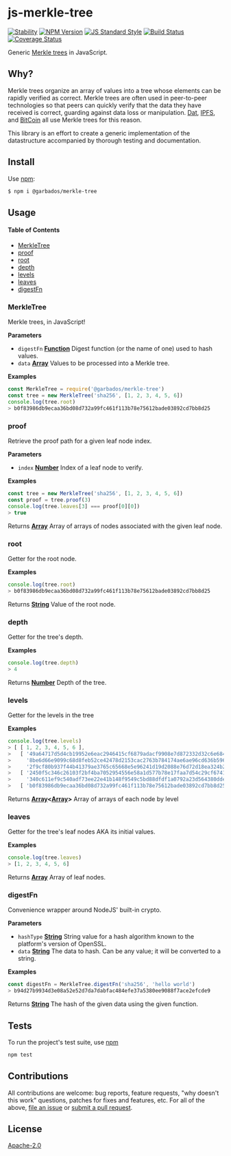 # js-merkle-tree

[![Stability](https://img.shields.io/badge/stability-experimental-orange.svg?style=flat-square)](https://nodejs.org/api/documentation.html#documentation_stability_index)
[![NPM Version](https://img.shields.io/npm/v/@garbados/merkle-tree.svg?style=flat-square)](https://www.npmjs.com/package/@garbados/merkle-tree)
[![JS Standard Style](https://img.shields.io/badge/code%20style-standard-brightgreen.svg?style=flat-square)](https://github.com/feross/standard)
[![Build Status](https://img.shields.io/travis/garbados/js-merkle-tree/master.svg?style=flat-square)](https://travis-ci.org/garbados/js-merkle-tree)
[![Coverage Status](https://img.shields.io/coveralls/github/garbados/js-merkle-tree/master.svg?style=flat-square)](https://coveralls.io/github/garbados/js-merkle-tree?branch=master)

Generic [Merkle trees](https://en.wikipedia.org/wiki/Merkle_tree) in JavaScript.

## Why?

Merkle trees organize an array of values into a tree whose elements can be rapidly verified as correct. Merkle trees are often used in peer-to-peer technologies so that peers can quickly verify that the data they have received is correct, guarding against data loss or manipulation. [Dat](http://datproject.org/), [IPFS](http://ipfs.io/), and [BitCoin](https://bitcoin.org/) all use Merkle trees for this reason.

This library is an effort to create a generic implementation of the datastructure accompanied by thorough testing and documentation.

## Install

Use [npm](https://www.npmjs.com/):

```bash
$ npm i @garbados/merkle-tree
```

## Usage

<!-- Generated by documentation.js. Update this documentation by updating the source code. -->

#### Table of Contents

-   [MerkleTree](#merkletree)
-   [proof](#proof)
-   [root](#root)
-   [depth](#depth)
-   [levels](#levels)
-   [leaves](#leaves)
-   [digestFn](#digestfn)

### MerkleTree

Merkle trees, in JavaScript!

**Parameters**

-   `digestFn` **[Function](https://developer.mozilla.org/docs/Web/JavaScript/Reference/Statements/function)** Digest function (or the name of one) used to hash values.
-   `data` **[Array](https://developer.mozilla.org/docs/Web/JavaScript/Reference/Global_Objects/Array)** Values to be processed into a Merkle tree.

**Examples**

```javascript
const MerkleTree = require('@garbados/merkle-tree')
const tree = new MerkleTree('sha256', [1, 2, 3, 4, 5, 6])
console.log(tree.root)
> b0f83986db9ecaa36bd08d732a99fc461f113b78e75612bade03892cd7bb8d25
```

### proof

Retrieve the proof path for a given leaf node index.

**Parameters**

-   `index` **[Number](https://developer.mozilla.org/docs/Web/JavaScript/Reference/Global_Objects/Number)** Index of a leaf node to verify.

**Examples**

```javascript
const tree = new MerkleTree('sha256', [1, 2, 3, 4, 5, 6])
const proof = tree.proof(3)
console.log(tree.leaves[3] === proof[0][0])
> true
```

Returns **[Array](https://developer.mozilla.org/docs/Web/JavaScript/Reference/Global_Objects/Array)** Array of arrays of nodes associated with the given leaf node.

### root

Getter for the root node.

**Examples**

```javascript
console.log(tree.root)
> b0f83986db9ecaa36bd08d732a99fc461f113b78e75612bade03892cd7bb8d25
```

Returns **[String](https://developer.mozilla.org/docs/Web/JavaScript/Reference/Global_Objects/String)** Value of the root node.

### depth

Getter for the tree's depth.

**Examples**

```javascript
console.log(tree.depth)
> 4
```

Returns **[Number](https://developer.mozilla.org/docs/Web/JavaScript/Reference/Global_Objects/Number)** Depth of the tree.

### levels

Getter for the levels in the tree

**Examples**

```javascript
console.log(tree.levels)
> [ [ 1, 2, 3, 4, 5, 6 ],
>   [ '49a64717d5d4cb19952e6eac2946415cf6879adacf9908e7d872332d32c6e684',
>     '8be6d66e9099c68d8feb52ce42478d2153cac2763b784174ae6ae96cd636b596',
>     '2f9cf80b937f44b41379ae3765c65668e5e96241d19d2088e76d72d18ea324b2' ],
>   [ '2450f5c346c26103f2bf4ba7052954556e58a1d577b78e17faa7d54c29cf6741',
>     '340c611ef9c540adf73ee22e41b148f9549c5bd88dfdf1a0792a23d564380dde' ],
>   [ 'b0f83986db9ecaa36bd08d732a99fc461f113b78e75612bade03892cd7bb8d25' ] ]
```

Returns **[Array](https://developer.mozilla.org/docs/Web/JavaScript/Reference/Global_Objects/Array)&lt;[Array](https://developer.mozilla.org/docs/Web/JavaScript/Reference/Global_Objects/Array)>** Array of arrays of each node by level

### leaves

Getter for the tree's leaf nodes AKA its initial values.

**Examples**

```javascript
console.log(tree.leaves)
> [1, 2, 3, 4, 5, 6]
```

Returns **[Array](https://developer.mozilla.org/docs/Web/JavaScript/Reference/Global_Objects/Array)** Array of leaf nodes.

### digestFn

Convenience wrapper around NodeJS' built-in crypto.

**Parameters**

-   `hashType` **[String](https://developer.mozilla.org/docs/Web/JavaScript/Reference/Global_Objects/String)** String value for a hash algorithm known to the platform's version of OpenSSL.
-   `data` **[String](https://developer.mozilla.org/docs/Web/JavaScript/Reference/Global_Objects/String)** The data to hash. Can be any value; it will be converted to a string.

**Examples**

```javascript
const digestFn = MerkleTree.digestFn('sha256', 'hello world')
> b94d27b9934d3e08a52e52d7da7dabfac484efe37a5380ee9088f7ace2efcde9
```

Returns **[String](https://developer.mozilla.org/docs/Web/JavaScript/Reference/Global_Objects/String)** The hash of the given data using the given function.

## Tests

To run the project's test suite, use [npm](https://npmjs.com/)

```bash
npm test
```

## Contributions

All contributions are welcome: bug reports, feature requests, "why doesn't this work" questions, patches for fixes and features, etc. For all of the above, [file an issue](https://github.com/garbados/js-merkle-tree/issues) or [submit a pull request](https://github.com/garbados/js-merkle-tree/pulls).

## License

[Apache-2.0](https://www.apache.org/licenses/LICENSE-2.0)
